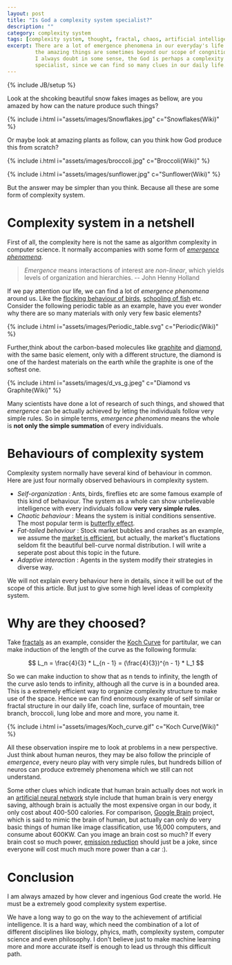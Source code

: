 ```yaml
---
layout: post
title: "Is God a complexity system specialist?"
description: ""
category: complexity system
tags: [complexity system, thought, fractal, chaos, artificial intelligence]
excerpt: There are a lot of emergence phenomena in our everyday's life. All 
         the amazing things are sometimes beyond our scope of congnition. 
         I always doubt in some sense, the God is perhaps a complexity system 
         specialist, since we can find so many clues in our daily life.
---
```

{% include JB/setup %}


Look at the shcoking beautiful snow fakes images as bellow, are you amazed by
how can the nature produce such things?

{% include i.html i="assets/images/Snowflakes.jpg" c="Snowflakes(Wiki)" %}

Or maybe look at amazing plants as follow, can you think how God produce
this from scratch?

{% include i.html i="assets/images/broccoli.jpg" c="Broccoli(Wiki)" %}

{% include i.html i="assets/images/sunflower.jpg" c="Sunflower(Wiki)" %}

But the answer may be simpler than you think. Because all these are some form
of complexity system.


# Complexity system in a netshell

First of all, the complexity here is not the same as algorithm complexity in 
computer science. It normally accompanies with some form of
[*emergence phenomena*][1]. 

> *Emergence* means interactions of interest are *non-linear*, which yields
> levels of organization and hierarchies.  -- John Henny Holland

If we pay attention our life, we can find a lot of *emergence phenomena* around
us. Like the [flocking behaviour of birds][2], [schooling of fish][3] etc. 
Consider the following periodic table as an example, have you ever wonder 
why there are so many materials with only very few basic elements? 


{% include i.html i="assets/images/Periodic_table.svg" c="Periodic(Wiki)" %}



Further,think about the carbon-based molecules like [graphite][4] and 
[diamond][5], with the same basic element, only with a different structure, 
the diamond is one of the hardest materials on the earth while the graphite 
is one of the softest one.

{% include i.html i="assets/images/d_vs_g.jpeg" c="Diamond vs Graphite(Wiki)" %}


Many scientists have done a lot of research of such things, and showed that 
*emergence* can be actually achieved by leting the individuals follow very 
simple rules. So in simple terms, *emergence phenomena* means the whole is 
**not only the simple summation** of every individuals.

# Behaviours of complexity system

Complexity system normally have several kind of behaviour in common. Here are
just four normally observed behaviours in complexity system.

+ *Self-organization* : Ants, birds, fireflies etc are some famous example of
this kind of behaviour. The system as a whole can show unbelievable intelligence
with every individuals follow **very very simple rules**.
+ *Chaotic behaviour* : Means the system is initial conditions sensentive. 
The most popular term is [butterfly effect][6].
+ *Fat-tailed behaviour* : Stock market bubbles and crashes as an example, 
we assume the [market is efficient][7], but actually, the market's fluctations
seldom fit the beautiful bell-curve normal distribution. I will write a 
seperate post about this topic in the future.
+ *Adaptive interaction* : Agents in the system modify their strategies in 
diverse way.


We will not explain every behaviour here in details, since it will be out of 
the scope of this article. But just to give some high level ideas of complexity
system.

# Why are they choosed?

Take [fractals][8] as an example, consider the [Koch Curve][9] for partitular,
we can make induction of the length of the curve as the following formula:

$$ L_n = \frac{4}{3} * L_{n - 1} = (\frac{4}{3})^{n - 1} * L_1 $$

So we can make induction to show that as n tends to infinity, the length of 
the curve aslo tends to infinity, although all the curve is in a bounded area.
This is a extremely efficient way to organize complexity structure to make use
of the space. Hence we can find enormously example of self similar or fractal
structure in our daily life, coach line, surface of mountain, tree branch, 
broccoli, lung lobe and more and more, you name it.

{% include i.html i="assets/images/Koch_curve.gif" c="Koch Curve(Wiki)" %}

All these observation inspire me to look at problems in a new perspective. 
Just think about human neuros, they may be also follow the principle of 
*emergence*, every neuro play with  very simple rules, but hundreds billion
of neuros can produce extremely phenomena which we still can not understand.

Some other clues which indicate that human brain actually does not work in 
an [artificial neural network][10] style include that human brain is very energy
saving, although brain is actually the most expensive organ in our body, it 
only cost about 400-500 calories. For comparison, [Google Brain][11] project, 
which is said to mimic the brain of human, but actually can only do very basic 
things of human like image classification, use 16,000 computers, and consume 
about 600KW. Can you image an brain cost so much? If every brain cost so much 
power, [emission reduction][12] should just be a joke, since everyone will cost 
much much more power than a car :).


# Conclusion

I am always amazed by how clever and ingenious God create the world. He must be
a extremely good complexity system expertise.

We have a long way to go on the way to the achievement of artificial 
intelligence. It is a hard way, which need the combination of a lot of different
disciplines like biology, phyics, math, complexity system, computer science and
even philosophy. I don't believe just to make machine learning more and more 
accurate itself is enough to lead us through this difficult path.




[1]: https://en.wikipedia.org/wiki/Emergence
[2]: https://en.wikipedia.org/wiki/Flocking_%28behavior%29
[3]: https://en.wikipedia.org/wiki/Shoaling_and_schooling
[4]: https://en.wikipedia.org/wiki/Graphite
[5]: https://en.wikipedia.org/wiki/Diamond
[6]: https://en.wikipedia.org/wiki/Butterfly_effect
[7]: https://en.wikipedia.org/wiki/Efficient-market_hypothesis
[8]: https://en.wikipedia.org/wiki/Fractal
[9]: https://en.wikipedia.org/wiki/Koch_snowflake
[10]: https://en.wikipedia.org/wiki/Artificial_neural_network
[11]: https://en.wikipedia.org/wiki/Google_Brain
[12]: http://www3.epa.gov/climatechange/reducing-emissions.html